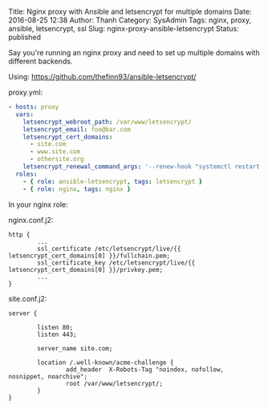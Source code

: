 Title: Nginx proxy with Ansible and letsencrypt for multiple domains
Date: 2016-08-25 12:38
Author: Thanh
Category: SysAdmin
Tags: nginx, proxy, ansible, letsencrypt, ssl
Slug: nginx-proxy-ansible-letsencrypt
Status: published

Say you're running an nginx proxy and need to set up multiple domains with different backends.

Using: https://github.com/thefinn93/ansible-letsencrypt/

proxy.yml:

```yaml
- hosts: proxy
  vars:
    letsencrypt_webroot_path: /var/www/letsencrypt/
    letsencrypt_email: foo@bar.com
    letsencrypt_cert_domains:
      - site.com
      - www.site.com
      - othersite.org
    letsencrypt_renewal_command_args: '--renew-hook "systemctl restart nginx"'
  roles:
    - { role: ansible-letsencrypt, tags: letsencrypt }
    - { role: nginx, tags: nginx }
```

In your nginx role:

nginx.conf.j2:

```jinja2
http {
        ...
        ssl_certificate /etc/letsencrypt/live/{{ letsencrypt_cert_domains[0] }}/fullchain.pem;
        ssl_certificate_key /etc/letsencrypt/live/{{ letsencrypt_cert_domains[0] }}/privkey.pem;
        ...
}
```

site.conf.j2:

```nginx
server {

        listen 80;
        listen 443;

        server_name site.com;

        location /.well-known/acme-challenge {
                add_header  X-Robots-Tag "noindex, nofollow, nosnippet, noarchive";
                root /var/www/letsencrypt/;
        }   
}
```
